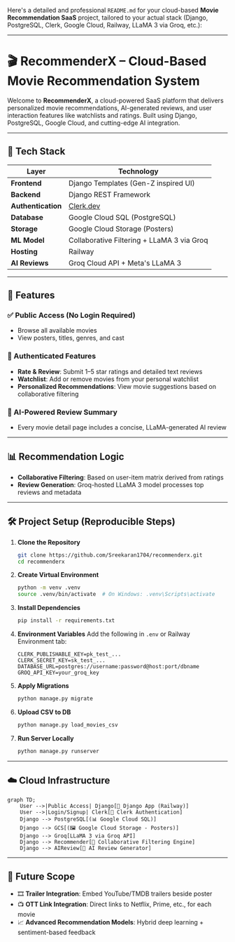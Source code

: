 Here's a detailed and professional `README.md` for your cloud-based **Movie Recommendation SaaS** project, tailored to your actual stack (Django, PostgreSQL, Clerk, Google Cloud, Railway, LLaMA 3 via Groq, etc.):

---

# 🎬 RecommenderX – Cloud-Based Movie Recommendation System

Welcome to **RecommenderX**, a cloud-powered SaaS platform that delivers personalized movie recommendations, AI-generated reviews, and user interaction features like watchlists and ratings. Built using Django, PostgreSQL, Google Cloud, and cutting-edge AI integration.

---

## 🔧 Tech Stack

| Layer              | Technology                                 |
| ------------------ | ------------------------------------------ |
| **Frontend**       | Django Templates (Gen-Z inspired UI)       |
| **Backend**        | Django REST Framework                      |
| **Authentication** | [Clerk.dev](https://clerk.dev)             |
| **Database**       | Google Cloud SQL (PostgreSQL)              |
| **Storage**        | Google Cloud Storage (Posters)             |
| **ML Model**       | Collaborative Filtering + LLaMA 3 via Groq |
| **Hosting**        | Railway                                    |
| **AI Reviews**     | Groq Cloud API + Meta's LLaMA 3            |

---

## 🚀 Features

### ✅ Public Access (No Login Required)

* Browse all available movies
* View posters, titles, genres, and cast

### 🔐 Authenticated Features

* **Rate & Review**: Submit 1–5 star ratings and detailed text reviews
* **Watchlist**: Add or remove movies from your personal watchlist
* **Personalized Recommendations**: View movie suggestions based on collaborative filtering

### 🤖 AI-Powered Review Summary

* Every movie detail page includes a concise, LLaMA-generated AI review

---

## 📊 Recommendation Logic

* **Collaborative Filtering**: Based on user-item matrix derived from ratings
* **Review Generation**: Groq-hosted LLaMA 3 model processes top reviews and metadata

---

## 🛠️ Project Setup (Reproducible Steps)

1. **Clone the Repository**

   ```bash
   git clone https://github.com/Sreekaran1704/recommenderx.git
   cd recommenderx
   ```

2. **Create Virtual Environment**

   ```bash
   python -m venv .venv
   source .venv/bin/activate  # On Windows: .venv\Scripts\activate
   ```

3. **Install Dependencies**

   ```bash
   pip install -r requirements.txt
   ```

4. **Environment Variables**
   Add the following in `.env` or Railway Environment tab:

   ```
   CLERK_PUBLISHABLE_KEY=pk_test_...
   CLERK_SECRET_KEY=sk_test_...
   DATABASE_URL=postgres://username:password@host:port/dbname
   GROQ_API_KEY=your_groq_key
   ```

5. **Apply Migrations**

   ```bash
   python manage.py migrate
   ```

6. **Upload CSV to DB**

   ```bash
   python manage.py load_movies_csv
   ```

7. **Run Server Locally**

   ```bash
   python manage.py runserver
   ```

---

## ☁️ Cloud Infrastructure

```mermaid
graph TD;
    User -->|Public Access| Django[🎯 Django App (Railway)]
    User -->|Login/Signup| Clerk[🔐 Clerk Authentication]
    Django --> PostgreSQL[(📊 Google Cloud SQL)]
    Django --> GCS[(🖼️ Google Cloud Storage - Posters)]
    Django --> Groq[LLaMA 3 via Groq API]
    Django --> Recommender[🧠 Collaborative Filtering Engine]
    Django --> AIReview[🤖 AI Review Generator]
```

---

## 🔮 Future Scope

* 🎞️ **Trailer Integration**: Embed YouTube/TMDB trailers beside poster
* 📺 **OTT Link Integration**: Direct links to Netflix, Prime, etc., for each movie
* 📈 **Advanced Recommendation Models**: Hybrid deep learning + sentiment-based feedback
